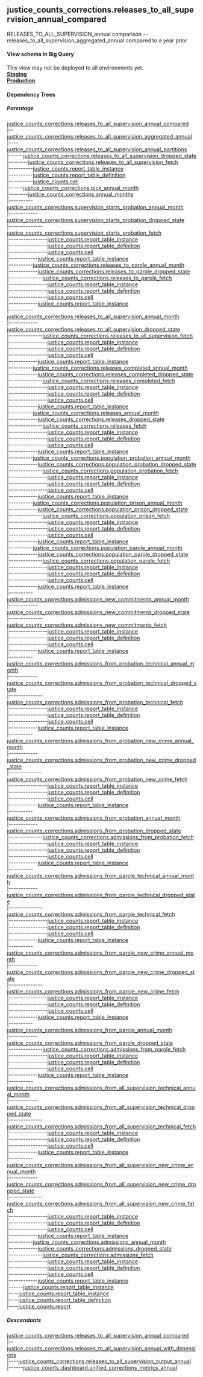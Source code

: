 ## justice_counts_corrections.releases_to_all_supervision_annual_compared
RELEASES_TO_ALL_SUPERVISION_annual comparison -- releases_to_all_supervision_aggregated_annual compared to a year prior

#### View schema in Big Query
This view may not be deployed to all environments yet.<br/>
[**Staging**](https://console.cloud.google.com/bigquery?pli=1&p=recidiviz-staging&page=table&project=recidiviz-staging&d=justice_counts_corrections&t=releases_to_all_supervision_annual_compared)
<br/>
[**Production**](https://console.cloud.google.com/bigquery?pli=1&p=recidiviz-123&page=table&project=recidiviz-123&d=justice_counts_corrections&t=releases_to_all_supervision_annual_compared)
<br/>

#### Dependency Trees

##### Parentage
[justice_counts_corrections.releases_to_all_supervision_annual_compared](../justice_counts_corrections/releases_to_all_supervision_annual_compared.md) <br/>
|--[justice_counts_corrections.releases_to_all_supervision_aggregated_annual](../justice_counts_corrections/releases_to_all_supervision_aggregated_annual.md) <br/>
|----[justice_counts_corrections.releases_to_all_supervision_annual_partitions](../justice_counts_corrections/releases_to_all_supervision_annual_partitions.md) <br/>
|------[justice_counts_corrections.releases_to_all_supervision_dropped_state](../justice_counts_corrections/releases_to_all_supervision_dropped_state.md) <br/>
|--------[justice_counts_corrections.releases_to_all_supervision_fetch](../justice_counts_corrections/releases_to_all_supervision_fetch.md) <br/>
|----------[justice_counts.report_table_instance](../justice_counts/report_table_instance.md) <br/>
|----------[justice_counts.report_table_definition](../justice_counts/report_table_definition.md) <br/>
|----------[justice_counts.cell](../justice_counts/cell.md) <br/>
|------[justice_counts_corrections.pick_annual_month](../justice_counts_corrections/pick_annual_month.md) <br/>
|--------[justice_counts_corrections.annual_months](../justice_counts_corrections/annual_months.md) <br/>
|----------[justice_counts_corrections.supervision_starts_probation_annual_month](../justice_counts_corrections/supervision_starts_probation_annual_month.md) <br/>
|------------[justice_counts_corrections.supervision_starts_probation_dropped_state](../justice_counts_corrections/supervision_starts_probation_dropped_state.md) <br/>
|--------------[justice_counts_corrections.supervision_starts_probation_fetch](../justice_counts_corrections/supervision_starts_probation_fetch.md) <br/>
|----------------[justice_counts.report_table_instance](../justice_counts/report_table_instance.md) <br/>
|----------------[justice_counts.report_table_definition](../justice_counts/report_table_definition.md) <br/>
|----------------[justice_counts.cell](../justice_counts/cell.md) <br/>
|------------[justice_counts.report_table_instance](../justice_counts/report_table_instance.md) <br/>
|----------[justice_counts_corrections.releases_to_parole_annual_month](../justice_counts_corrections/releases_to_parole_annual_month.md) <br/>
|------------[justice_counts_corrections.releases_to_parole_dropped_state](../justice_counts_corrections/releases_to_parole_dropped_state.md) <br/>
|--------------[justice_counts_corrections.releases_to_parole_fetch](../justice_counts_corrections/releases_to_parole_fetch.md) <br/>
|----------------[justice_counts.report_table_instance](../justice_counts/report_table_instance.md) <br/>
|----------------[justice_counts.report_table_definition](../justice_counts/report_table_definition.md) <br/>
|----------------[justice_counts.cell](../justice_counts/cell.md) <br/>
|------------[justice_counts.report_table_instance](../justice_counts/report_table_instance.md) <br/>
|----------[justice_counts_corrections.releases_to_all_supervision_annual_month](../justice_counts_corrections/releases_to_all_supervision_annual_month.md) <br/>
|------------[justice_counts_corrections.releases_to_all_supervision_dropped_state](../justice_counts_corrections/releases_to_all_supervision_dropped_state.md) <br/>
|--------------[justice_counts_corrections.releases_to_all_supervision_fetch](../justice_counts_corrections/releases_to_all_supervision_fetch.md) <br/>
|----------------[justice_counts.report_table_instance](../justice_counts/report_table_instance.md) <br/>
|----------------[justice_counts.report_table_definition](../justice_counts/report_table_definition.md) <br/>
|----------------[justice_counts.cell](../justice_counts/cell.md) <br/>
|------------[justice_counts.report_table_instance](../justice_counts/report_table_instance.md) <br/>
|----------[justice_counts_corrections.releases_completed_annual_month](../justice_counts_corrections/releases_completed_annual_month.md) <br/>
|------------[justice_counts_corrections.releases_completed_dropped_state](../justice_counts_corrections/releases_completed_dropped_state.md) <br/>
|--------------[justice_counts_corrections.releases_completed_fetch](../justice_counts_corrections/releases_completed_fetch.md) <br/>
|----------------[justice_counts.report_table_instance](../justice_counts/report_table_instance.md) <br/>
|----------------[justice_counts.report_table_definition](../justice_counts/report_table_definition.md) <br/>
|----------------[justice_counts.cell](../justice_counts/cell.md) <br/>
|------------[justice_counts.report_table_instance](../justice_counts/report_table_instance.md) <br/>
|----------[justice_counts_corrections.releases_annual_month](../justice_counts_corrections/releases_annual_month.md) <br/>
|------------[justice_counts_corrections.releases_dropped_state](../justice_counts_corrections/releases_dropped_state.md) <br/>
|--------------[justice_counts_corrections.releases_fetch](../justice_counts_corrections/releases_fetch.md) <br/>
|----------------[justice_counts.report_table_instance](../justice_counts/report_table_instance.md) <br/>
|----------------[justice_counts.report_table_definition](../justice_counts/report_table_definition.md) <br/>
|----------------[justice_counts.cell](../justice_counts/cell.md) <br/>
|------------[justice_counts.report_table_instance](../justice_counts/report_table_instance.md) <br/>
|----------[justice_counts_corrections.population_probation_annual_month](../justice_counts_corrections/population_probation_annual_month.md) <br/>
|------------[justice_counts_corrections.population_probation_dropped_state](../justice_counts_corrections/population_probation_dropped_state.md) <br/>
|--------------[justice_counts_corrections.population_probation_fetch](../justice_counts_corrections/population_probation_fetch.md) <br/>
|----------------[justice_counts.report_table_instance](../justice_counts/report_table_instance.md) <br/>
|----------------[justice_counts.report_table_definition](../justice_counts/report_table_definition.md) <br/>
|----------------[justice_counts.cell](../justice_counts/cell.md) <br/>
|------------[justice_counts.report_table_instance](../justice_counts/report_table_instance.md) <br/>
|----------[justice_counts_corrections.population_prison_annual_month](../justice_counts_corrections/population_prison_annual_month.md) <br/>
|------------[justice_counts_corrections.population_prison_dropped_state](../justice_counts_corrections/population_prison_dropped_state.md) <br/>
|--------------[justice_counts_corrections.population_prison_fetch](../justice_counts_corrections/population_prison_fetch.md) <br/>
|----------------[justice_counts.report_table_instance](../justice_counts/report_table_instance.md) <br/>
|----------------[justice_counts.report_table_definition](../justice_counts/report_table_definition.md) <br/>
|----------------[justice_counts.cell](../justice_counts/cell.md) <br/>
|------------[justice_counts.report_table_instance](../justice_counts/report_table_instance.md) <br/>
|----------[justice_counts_corrections.population_parole_annual_month](../justice_counts_corrections/population_parole_annual_month.md) <br/>
|------------[justice_counts_corrections.population_parole_dropped_state](../justice_counts_corrections/population_parole_dropped_state.md) <br/>
|--------------[justice_counts_corrections.population_parole_fetch](../justice_counts_corrections/population_parole_fetch.md) <br/>
|----------------[justice_counts.report_table_instance](../justice_counts/report_table_instance.md) <br/>
|----------------[justice_counts.report_table_definition](../justice_counts/report_table_definition.md) <br/>
|----------------[justice_counts.cell](../justice_counts/cell.md) <br/>
|------------[justice_counts.report_table_instance](../justice_counts/report_table_instance.md) <br/>
|----------[justice_counts_corrections.admissions_new_commitments_annual_month](../justice_counts_corrections/admissions_new_commitments_annual_month.md) <br/>
|------------[justice_counts_corrections.admissions_new_commitments_dropped_state](../justice_counts_corrections/admissions_new_commitments_dropped_state.md) <br/>
|--------------[justice_counts_corrections.admissions_new_commitments_fetch](../justice_counts_corrections/admissions_new_commitments_fetch.md) <br/>
|----------------[justice_counts.report_table_instance](../justice_counts/report_table_instance.md) <br/>
|----------------[justice_counts.report_table_definition](../justice_counts/report_table_definition.md) <br/>
|----------------[justice_counts.cell](../justice_counts/cell.md) <br/>
|------------[justice_counts.report_table_instance](../justice_counts/report_table_instance.md) <br/>
|----------[justice_counts_corrections.admissions_from_probation_technical_annual_month](../justice_counts_corrections/admissions_from_probation_technical_annual_month.md) <br/>
|------------[justice_counts_corrections.admissions_from_probation_technical_dropped_state](../justice_counts_corrections/admissions_from_probation_technical_dropped_state.md) <br/>
|--------------[justice_counts_corrections.admissions_from_probation_technical_fetch](../justice_counts_corrections/admissions_from_probation_technical_fetch.md) <br/>
|----------------[justice_counts.report_table_instance](../justice_counts/report_table_instance.md) <br/>
|----------------[justice_counts.report_table_definition](../justice_counts/report_table_definition.md) <br/>
|----------------[justice_counts.cell](../justice_counts/cell.md) <br/>
|------------[justice_counts.report_table_instance](../justice_counts/report_table_instance.md) <br/>
|----------[justice_counts_corrections.admissions_from_probation_new_crime_annual_month](../justice_counts_corrections/admissions_from_probation_new_crime_annual_month.md) <br/>
|------------[justice_counts_corrections.admissions_from_probation_new_crime_dropped_state](../justice_counts_corrections/admissions_from_probation_new_crime_dropped_state.md) <br/>
|--------------[justice_counts_corrections.admissions_from_probation_new_crime_fetch](../justice_counts_corrections/admissions_from_probation_new_crime_fetch.md) <br/>
|----------------[justice_counts.report_table_instance](../justice_counts/report_table_instance.md) <br/>
|----------------[justice_counts.report_table_definition](../justice_counts/report_table_definition.md) <br/>
|----------------[justice_counts.cell](../justice_counts/cell.md) <br/>
|------------[justice_counts.report_table_instance](../justice_counts/report_table_instance.md) <br/>
|----------[justice_counts_corrections.admissions_from_probation_annual_month](../justice_counts_corrections/admissions_from_probation_annual_month.md) <br/>
|------------[justice_counts_corrections.admissions_from_probation_dropped_state](../justice_counts_corrections/admissions_from_probation_dropped_state.md) <br/>
|--------------[justice_counts_corrections.admissions_from_probation_fetch](../justice_counts_corrections/admissions_from_probation_fetch.md) <br/>
|----------------[justice_counts.report_table_instance](../justice_counts/report_table_instance.md) <br/>
|----------------[justice_counts.report_table_definition](../justice_counts/report_table_definition.md) <br/>
|----------------[justice_counts.cell](../justice_counts/cell.md) <br/>
|------------[justice_counts.report_table_instance](../justice_counts/report_table_instance.md) <br/>
|----------[justice_counts_corrections.admissions_from_parole_technical_annual_month](../justice_counts_corrections/admissions_from_parole_technical_annual_month.md) <br/>
|------------[justice_counts_corrections.admissions_from_parole_technical_dropped_state](../justice_counts_corrections/admissions_from_parole_technical_dropped_state.md) <br/>
|--------------[justice_counts_corrections.admissions_from_parole_technical_fetch](../justice_counts_corrections/admissions_from_parole_technical_fetch.md) <br/>
|----------------[justice_counts.report_table_instance](../justice_counts/report_table_instance.md) <br/>
|----------------[justice_counts.report_table_definition](../justice_counts/report_table_definition.md) <br/>
|----------------[justice_counts.cell](../justice_counts/cell.md) <br/>
|------------[justice_counts.report_table_instance](../justice_counts/report_table_instance.md) <br/>
|----------[justice_counts_corrections.admissions_from_parole_new_crime_annual_month](../justice_counts_corrections/admissions_from_parole_new_crime_annual_month.md) <br/>
|------------[justice_counts_corrections.admissions_from_parole_new_crime_dropped_state](../justice_counts_corrections/admissions_from_parole_new_crime_dropped_state.md) <br/>
|--------------[justice_counts_corrections.admissions_from_parole_new_crime_fetch](../justice_counts_corrections/admissions_from_parole_new_crime_fetch.md) <br/>
|----------------[justice_counts.report_table_instance](../justice_counts/report_table_instance.md) <br/>
|----------------[justice_counts.report_table_definition](../justice_counts/report_table_definition.md) <br/>
|----------------[justice_counts.cell](../justice_counts/cell.md) <br/>
|------------[justice_counts.report_table_instance](../justice_counts/report_table_instance.md) <br/>
|----------[justice_counts_corrections.admissions_from_parole_annual_month](../justice_counts_corrections/admissions_from_parole_annual_month.md) <br/>
|------------[justice_counts_corrections.admissions_from_parole_dropped_state](../justice_counts_corrections/admissions_from_parole_dropped_state.md) <br/>
|--------------[justice_counts_corrections.admissions_from_parole_fetch](../justice_counts_corrections/admissions_from_parole_fetch.md) <br/>
|----------------[justice_counts.report_table_instance](../justice_counts/report_table_instance.md) <br/>
|----------------[justice_counts.report_table_definition](../justice_counts/report_table_definition.md) <br/>
|----------------[justice_counts.cell](../justice_counts/cell.md) <br/>
|------------[justice_counts.report_table_instance](../justice_counts/report_table_instance.md) <br/>
|----------[justice_counts_corrections.admissions_from_all_supervision_technical_annual_month](../justice_counts_corrections/admissions_from_all_supervision_technical_annual_month.md) <br/>
|------------[justice_counts_corrections.admissions_from_all_supervision_technical_dropped_state](../justice_counts_corrections/admissions_from_all_supervision_technical_dropped_state.md) <br/>
|--------------[justice_counts_corrections.admissions_from_all_supervision_technical_fetch](../justice_counts_corrections/admissions_from_all_supervision_technical_fetch.md) <br/>
|----------------[justice_counts.report_table_instance](../justice_counts/report_table_instance.md) <br/>
|----------------[justice_counts.report_table_definition](../justice_counts/report_table_definition.md) <br/>
|----------------[justice_counts.cell](../justice_counts/cell.md) <br/>
|------------[justice_counts.report_table_instance](../justice_counts/report_table_instance.md) <br/>
|----------[justice_counts_corrections.admissions_from_all_supervision_new_crime_annual_month](../justice_counts_corrections/admissions_from_all_supervision_new_crime_annual_month.md) <br/>
|------------[justice_counts_corrections.admissions_from_all_supervision_new_crime_dropped_state](../justice_counts_corrections/admissions_from_all_supervision_new_crime_dropped_state.md) <br/>
|--------------[justice_counts_corrections.admissions_from_all_supervision_new_crime_fetch](../justice_counts_corrections/admissions_from_all_supervision_new_crime_fetch.md) <br/>
|----------------[justice_counts.report_table_instance](../justice_counts/report_table_instance.md) <br/>
|----------------[justice_counts.report_table_definition](../justice_counts/report_table_definition.md) <br/>
|----------------[justice_counts.cell](../justice_counts/cell.md) <br/>
|------------[justice_counts.report_table_instance](../justice_counts/report_table_instance.md) <br/>
|----------[justice_counts_corrections.admissions_annual_month](../justice_counts_corrections/admissions_annual_month.md) <br/>
|------------[justice_counts_corrections.admissions_dropped_state](../justice_counts_corrections/admissions_dropped_state.md) <br/>
|--------------[justice_counts_corrections.admissions_fetch](../justice_counts_corrections/admissions_fetch.md) <br/>
|----------------[justice_counts.report_table_instance](../justice_counts/report_table_instance.md) <br/>
|----------------[justice_counts.report_table_definition](../justice_counts/report_table_definition.md) <br/>
|----------------[justice_counts.cell](../justice_counts/cell.md) <br/>
|------------[justice_counts.report_table_instance](../justice_counts/report_table_instance.md) <br/>
|------[justice_counts.report_table_instance](../justice_counts/report_table_instance.md) <br/>
|----[justice_counts.report_table_instance](../justice_counts/report_table_instance.md) <br/>
|----[justice_counts.report_table_definition](../justice_counts/report_table_definition.md) <br/>
|----[justice_counts.report](../justice_counts/report.md) <br/>


##### Descendants
[justice_counts_corrections.releases_to_all_supervision_annual_compared](../justice_counts_corrections/releases_to_all_supervision_annual_compared.md) <br/>
|--[justice_counts_corrections.releases_to_all_supervision_annual_with_dimensions](../justice_counts_corrections/releases_to_all_supervision_annual_with_dimensions.md) <br/>
|----[justice_counts_corrections.releases_to_all_supervision_output_annual](../justice_counts_corrections/releases_to_all_supervision_output_annual.md) <br/>
|------[justice_counts_dashboard.unified_corrections_metrics_annual](../justice_counts_dashboard/unified_corrections_metrics_annual.md) <br/>

